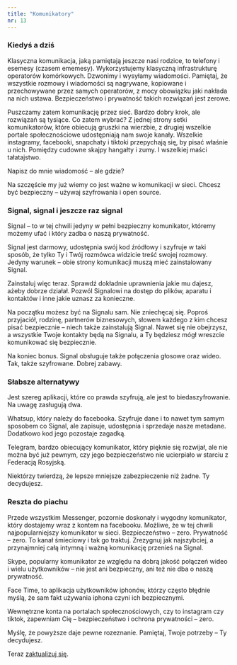 ```yaml
---
title: "Komunikatory"
nr: 13
---
```


### Kiedyś a dziś

Klasyczna komunikacja, jaką pamiętają jeszcze nasi rodzice, to telefony i esemesy (czasem ememesy). Wykorzystujemy klasyczną infrastrukturę operatorów komórkowych. Dzwonimy i wysyłamy wiadomości. Pamiętaj, że wszystkie rozmowy i wiadomości są nagrywane, kopiowane i przechowywane przez samych operatorów, z mocy obowiązku jaki nakłada na nich ustawa. Bezpieczeństwo i prywatność takich rozwiązań jest zerowe.

Puszczamy zatem komunikację przez sieć. Bardzo dobry krok, ale rozwiązań są tysiące. Co zatem wybrać? Z jednej strony setki komunikatorów, które obiecują gruszki na wierzbie, z drugiej wszelkie portale społecznościowe udostępniają nam swoje kanały. Wszelkie instagramy, facebooki, snapchaty i tiktoki przepychają się, by pisać właśnie u nich. Pomiędzy cudowne skajpy hangałty i zumy. I wszelkiej maści tałatajstwo.

Napisz do mnie wiadomość – ale gdzie?

Na szczęście my już wiemy co jest ważne w komunikacji w sieci. Chcesz być bezpieczny – używaj szyfrowania i open source.
### Signal, signal i jeszcze raz signal

Signal – to w tej chwili jedyny w pełni bezpieczny komunikator, któremy możemy ufać i który zadba o naszą prywatność.

Signal jest darmowy, udostępnia swój kod źródłowy i szyfruje w taki sposób, że tylko Ty i Twój rozmówca widzicie treść swojej rozmowy. Jedyny warunek – obie strony komunikacji muszą mieć zainstalowany Signal.

Zainstaluj więc teraz. Sprawdź dokładnie uprawnienia jakie mu dajesz, ażeby dobrze działał. Pozwól Signalowi na dostęp do plików, aparatu i kontaktów i inne jakie uznasz za konieczne.

Na początku możesz być na Signalu sam. Nie zniechęcaj się. Poproś przyjaciół, rodzinę, partnerów biznesowych, słowem każdego z kim chcesz pisać bezpiecznie – niech także zainstalują Signal. Nawet się nie obejrzysz, a wszystkie Twoje kontakty będą na Signalu, a Ty będziesz mógł wreszcie komunikować się bezpiecznie.

Na koniec bonus. Signal obsługuje także połączenia głosowe oraz wideo. Tak, także szyfrowane. Dobrej zabawy.
### Słabsze alternatywy

Jest szereg aplikacji, które co prawda szyfrują, ale jest to biedaszyfrowanie. Na uwagę zasługują dwa.

Whatsup, który należy do facebooka. Szyfruje dane i to nawet tym samym sposobem co Signal, ale zapisuje, udostępnia i sprzedaje nasze metadane. Dodatkowo kod jego pozostaje zagadką.

Telegram, bardzo obiecujący komunikator, który pięknie się rozwijał, ale nie można być już pewnym, czy jego bezpieczeństwo nie ucierpiało w starciu z Federacją Rosyjską.

Niektórzy twierdzą, że lepsze mniejsze zabezpieczenie niż żadne. Ty decydujesz.
### Reszta do piachu

Przede wszystkim Messenger, pozornie doskonały i wygodny komunikator, który dostajemy wraz z kontem na facebooku. Możliwe, że w tej chwili najpopularniejszy komunikator w sieci. Bezpieczeństwo – zero. Prywatność – zero. To kanał śmieciowy i tak go traktuj. Zrezygnuj jak najszybciej, a przynajmniej całą intymną i ważną komunikację przenieś na Signal.

Skype, popularny komunikator ze względu na dobrą jakość połączeń wideo i wielu użytkowników – nie jest ani bezpieczny, ani też nie dba o naszą prywatność.

Face Time, to aplikacja użytkowników iphonów, którzy często błędnie myślą, że sam fakt używania iphona czyni ich bezpiecznymi.

Wewnętrzne konta na portalach społecznościowych, czy to instagram czy tiktok, zapewniam Cię – bezpieczeństwo i ochrona prywatności – zero.

Myślę, że powyższe daje pewne rozeznanie. Pamiętaj, Twoje potrzeby – Ty decydujesz.

Teraz [zaktualizuj się](/aktualizacje/ "aktualizacje").
